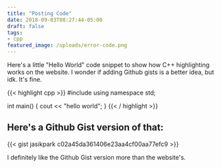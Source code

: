 ```yaml
---
title: "Posting Code"
date: 2018-09-03T08:27:44-05:00
draft: false
tags:
- cpp
featured_image: /uploads/error-code.png
---
```


Here's a little "Hello World" code snippet to show how C++ highlighting works on the website. I wonder if adding Github gists is a better idea, but idk. It's fine.

{{< highlight cpp >}}
#include <iostream>
using namespace std;

int main() {
  cout << "hello world";
}
{{< / highlight >}}

## Here's a Github Gist version of that:

{{< gist jasikpark c02a45da361406e23aa4cf00aa77efc9 >}}

I definitely like the Github Gist version more than the website's.
